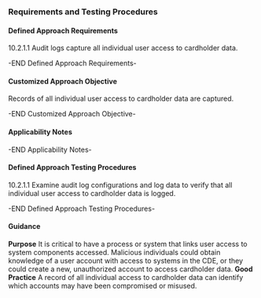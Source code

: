 ### Requirements and Testing Procedures

#### Defined Approach Requirements
10.2.1.1 Audit logs capture all individual user access to cardholder data.

-END Defined Approach Requirements- 
#### Customized Approach Objective
Records of all individual user access to cardholder data are captured.

-END Customized Approach Objective- 
#### Applicability Notes



-END Applicability Notes- 
#### Defined Approach Testing Procedures
10.2.1.1 Examine audit log configurations and log data to verify that all individual user access to cardholder data is logged.

-END Defined Approach Testing Procedures- 
#### Guidance
**Purpose**
It is critical to have a process or system that links user access to system components accessed. Malicious individuals could obtain knowledge of a user account with access to systems in the CDE, or they could create a new, unauthorized account to access cardholder data.
**Good Practice**
A record of all individual access to cardholder data can identify which accounts may have been compromised or misused.